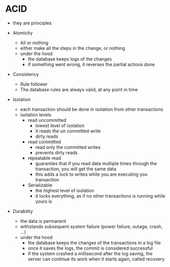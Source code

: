 # ACID

* they are principles

* Atomicity
    * All or nothing
    * either make all the steps in the change, or nothing
    * under the hood
        * the database keeps logs of the changes
        * if something went wrong, it reverses the partial actions done

* Consistency   
    * Rule follower
    * The database rules are always valid, at any point in time

* Isolation
    * each transaction should be done in isolation from other transactions
    * isolation levels
        * read uncommitted
            * lowest level of isolation
            * it reads the un committed write
            * dirty reads
        * read committed 
            * read only the committed writes
            * prevents dirty reads
        * repeatable read
            * guaranties that if you read data multiple times through the transaction, you will get the same data 
            * this adds a lock to writes while you are executing you transaction
        * Serializable
            * the highest level of isolation
            * it locks everything, as if no other transactions is running while yours is

* Durability
    * the data is permanent
    * withstands subsequent system failure (power failure, outage, crash, ...)
    * under the hood
        * the database keeps the changes of the transactions in a log file
        * once it saves the logs, the commit is considered successful
        * if the system crashed a millisecond after the log saving, the server can continue its work when it starts again, called recovery